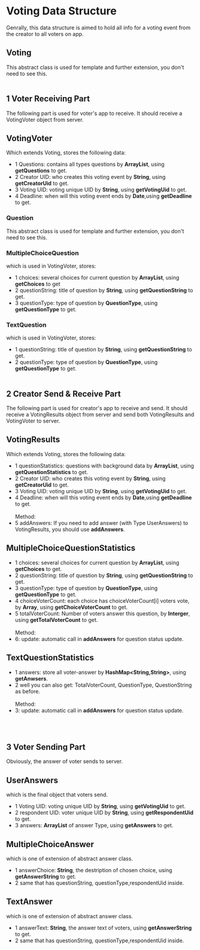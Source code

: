 # Voting Data Structure #
Genrally, this data structure is aimed to hold all info for a voting event from the creator to all voters on app.
## Voting ##
This abstract class is used for template and further extension, you don't need to see this.
<br><br>
## 1 Voter Receiving Part ##
The following part is used for voter's app to receive. It should receive a VotingVoter object from server.


## VotingVoter ##
Which extends Voting, stores the following data:
* 1 Questions: contains all types questions by **ArrayList**, using **getQuestions** to get.
* 2 Creator UID: who creates this voting event by **String**, using **getCreatorUid** to get.
* 3 Voting UID:  voting unique UID by **String**, using **getVotingUid** to get.
* 4 Deadline: when will this voting event ends by **Date**,using **getDeadline** to get.

### Question ###
This abstract class is used for template and further extension, you don't need to see this.

### MultipleChoiceQuestion ###
 which is used in VotingVoter, stores:
 * 1 choices: several choices for current question by **ArrayList**, using **getChoices** to get
 * 2 questionString: title of question by **String**, using **getQuestionString** to get.
 * 3 questionType: type of question by **QuestionType**, using **getQuestionType**  to get.

 ### TextQuestion ###
 which is used in VotingVoter, stores:
 * 1 questionString: title of question by **String**, using **getQuestionString** to get.
 * 2 questionType: type of question by **QuestionType**, using **getQuestionType**  to get.
<br><br>

## 2 Creator Send & Receive Part
The following part is used for creator's app to receive and send. It should receive a VotingResults object from server and send both VotingResults and VotingVoter to server.
## VotingResults ##
Which extends Voting, stores the following data:
* 1 questionStatistics: questions with background data by **ArrayList**, using **getQuestionStatistics** to get.
* 2 Creator UID: who creates this voting event by **String**, using **getCreatorUid** to get.
* 3 Voting UID:  voting unique UID by **String**, using **getVotingUid** to get.
* 4 Deadline: when will this voting event ends by **Date**,using **getDeadline** to get.
<br><br>
Method:
* 5 addAnswers: If you need to add answer (with Type UserAnswers) to VotingResults, you should use **addAnswers**.

## MultipleChoiceQuestionStatistics ##
* 1 choices: several choices for current question by **ArrayList**, using **getChoices** to get.
* 2 questionString: title of question by **String**, using **getQuestionString** to get.
* 3 questionType: type of question by **QuestionType**, using **getQuestionType**  to get.
* 4 choiceVoterCount: each choice has choiceVoterCount[i] voters vote, by **Array**, using **getChoiceVoterCount** to get.
* 5 totalVoterCount: Number of voters answer this question, by **Interger**, using **getTotalVoterCount** to get.
<br><br>
Method:
* 6: update: automatic call in **addAnswers** for question status update.

## TextQuestionStatistics ##
* 1 answers: store all voter-answer by **HashMap<String,String>**, using **getAnwsers**.
* 2 well you can also get: TotalVoterCount, QuestionType, QuestionString as before.
<br><br>
Method:
* 3: update: automatic call in **addAnswers** for question status update.

<br><br>
## 3 Voter Sending Part ##
Obviously, the answer of voter sends to server.

## UserAnswers ##
which is the final object that voters send.
* 1 Voting UID:  voting unique UID by **String**, using **getVotingUid** to get.
* 2 respondent UID: voter unique UID by **String**, using **getRespondentUid** to get.
* 3 answers: **ArrayList** of answer Type, using **getAnswers** to get.

## MultipleChoiceAnswer ##
which is one of extension of abstract answer class.
* 1 answerChoice: **String**, the destription of chosen choice, using **getAnswerString** to get.
* 2 same that has questionString, questionType,respondentUid inside.

## TextAnswer ##
which is one of extension of abstract answer class.
* 1 answerText: **String**, the answer text of voters, using **getAnswerString** to get.
* 2 same that has questionString, questionType,respondentUid inside.
